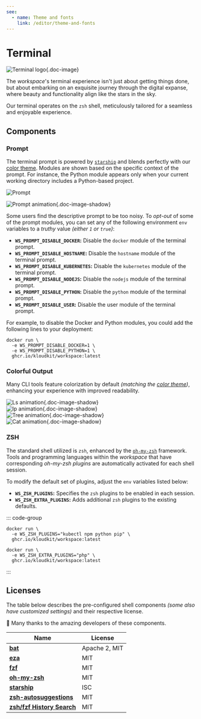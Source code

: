 ```yaml
---
see:
  - name: Theme and fonts
    link: /editor/theme-and-fonts
---
```


# Terminal

![Terminal logo](/icons/terminal.svg){.doc-image}

The *workspace*'s terminal experience isn't just about getting things done, but about
embarking on an exquisite journey through the digital expanse, where beauty and
functionality align like the stars in the sky.

Our terminal operates on the `zsh` shell, meticulously tailored for a seamless and
enjoyable experience.

## Components

### Prompt

The terminal prompt is powered by [`starship`][starship] and blends perfectly with our
[color theme](/editor/theme-and-fonts).
Modules are shown based on the specific context of the prompt.
For instance, the Python module appears only when your current working directory includes
a Python-based project.

![Prompt](/prompt.png)

![Prompt animation](/terminal/prompt.gif){.doc-image-shadow}

Some users find the descriptive prompt to be too noisy.
To *opt-out* of some of the prompt modules, you can set any of the following environment
`env` variables to a *truthy* value *(either `1` or `true`)*:

- **`WS_PROMPT_DISABLE_DOCKER`:** Disable the `docker` module of the terminal prompt.
- **`WS_PROMPT_DISABLE_HOSTNAME`:** Disable the `hostname` module of the terminal prompt.
- **`WS_PROMPT_DISABLE_KUBERNETES`:** Disable the `kubernetes` module of the terminal prompt.
- **`WS_PROMPT_DISABLE_NODEJS`:** Disable the `nodejs` module of the terminal prompt.
- **`WS_PROMPT_DISABLE_PYTHON`:** Disable the `python` module of the terminal prompt.
- **`WS_PROMPT_DISABLE_USER`:** Disable the user module of the terminal prompt.

For example, to disable the Docker and Python modules, you could add the following lines
to your deployment:

```sh{2,3}
docker run \
  -e WS_PROMPT_DISABLE_DOCKER=1 \
  -e WS_PROMPT_DISABLE_PYTHON=1 \
  ghcr.io/kloudkit/workspace:latest
```

### Colorful Output

Many CLI tools feature colorization by default
*(matching the [color theme](/editor/theme-and-fonts))*, enhancing your experience with
improved readability.

![Ls animation](/terminal/ls.gif){.doc-image-shadow}<br>
![Ip animation](/terminal/ip-a.gif){.doc-image-shadow}<br>
![Tree animation](/terminal/tree.gif){.doc-image-shadow}<br>
![Cat animation](/terminal/cat.gif){.doc-image-shadow}<br>

### ZSH

The standard shell utilized is `zsh`, enhanced by the [`oh-my-zsh`][oh-my-zsh] framework.
Tools and programming languages within the *workspace* that have corresponding
*oh-my-zsh plugins* are automatically activated for each shell session.

To modify the default set of plugins, adjust the `env` variables listed below:

- **`WS_ZSH_PLUGINS`:** Specifies the `zsh` plugins to be enabled in each session.
- **`WS_ZSH_EXTRA_PLUGINS`:** Adds additional `zsh` plugins to the existing defaults.

::: code-group

```sh{2} [Override]
docker run \
  -e WS_ZSH_PLUGINS="kubectl npm python pip" \
  ghcr.io/kloudkit/workspace:latest
```

```sh{2} [Append]
docker run \
  -e WS_ZSH_EXTRA_PLUGINS="php" \
  ghcr.io/kloudkit/workspace:latest
```

:::

## Licenses

The table below describes the pre-configured shell components
*(some also have customized settings)* and their respective license.

👏 Many thanks to the amazing developers of these components.

| Name                                 | License       |
| ------------------------------------ | ------------- |
| **[bat][]**                          | Apache 2, MIT |
| **[eza][]**                          | MIT           |
| **[fzf][]**                          | MIT           |
| **[oh-my-zsh][]**                    | MIT           |
| **[starship][]**                     | ISC           |
| **[zsh-autosuggestions][]**          | MIT           |
| **[zsh/fzf History Search][search]** | MIT           |

[bat]: https://github.com/sharkdp/bat
[eza]: https://github.com/eza-community/eza
[fzf]: https://github.com/junegunn/fzf
[oh-my-zsh]: https://ohmyz.sh
[search]: https://github.com/joshskidmore/zsh-fzf-history-search
[starship]: https://starship.rs
[zsh-autosuggestions]: https://github.com/zsh-users/zsh-autosuggestions
